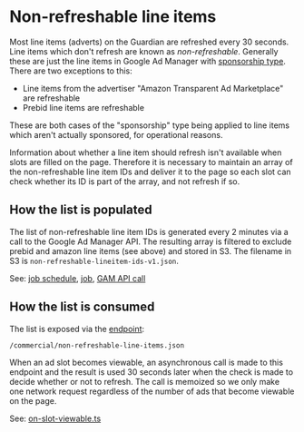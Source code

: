 # Non-refreshable line items

Most line items (adverts) on the Guardian are refreshed every 30 seconds. Line items which don't refresh are known as _non-refreshable_. Generally these are just the line items in Google Ad Manager with [sponsorship type](https://support.google.com/admanager/answer/177426). There are two exceptions to this:

-   Line items from the advertiser "Amazon Transparent Ad Marketplace" are refreshable
-   Prebid line items are refreshable

These are both cases of the "sponsorship" type being applied to line items which aren't actually sponsored, for operational reasons.

Information about whether a line item should refresh isn't available when slots are filled on the page. Therefore it is necessary to maintain an array of the non-refreshable line item IDs and deliver it to the page so each slot can check whether its ID is part of the array, and not refresh if so.

## How the list is populated

The list of non-refreshable line item IDs is generated every 2 minutes via a call to the Google Ad Manager API. The resulting array is filtered to exclude prebid and amazon line items (see above) and stored in S3. The filename in S3 is `non-refreshable-lineitem-ids-v1.json`.

See: [job schedule](https://github.com/guardian/frontend/blob/main/admin/app/dfp/DfpDataCacheLifecycle.scala), [job](https://github.com/guardian/frontend/blob/main/admin/app/dfp/DfpDataCacheJob.scala), [GAM API call](https://github.com/guardian/frontend/blob/main/admin/app/dfp/DfpApi.scala)

## How the list is consumed

The list is exposed via the [endpoint](https://www.theguardian.com/commercial/non-refreshable-line-items.json):

```
/commercial/non-refreshable-line-items.json
```

When an ad slot becomes viewable, an asynchronous call is made to this endpoint and the result is used 30 seconds later when the check is made to decide whether or not to refresh. The call is memoized so we only make one network request regardless of the number of ads that become viewable on the page.

See: [on-slot-viewable.ts](https://github.com/guardian/frontend/blob/main/static/src/javascripts/projects/commercial/modules/dfp/on-slot-viewable.ts)
